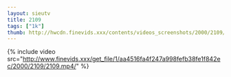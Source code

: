 ```yaml
--- 
layout: sieutv
title: 2109
tags: ["1k"]
thumb: http://hwcdn.finevids.xxx/contents/videos_screenshots/2000/2109/preview.mp4.jpg
---
```

{% include video src="http://www.finevids.xxx/get_file/1/aa4516fa4f247a998fefb38fe1f842ec/2000/2109/2109.mp4/" %} 
